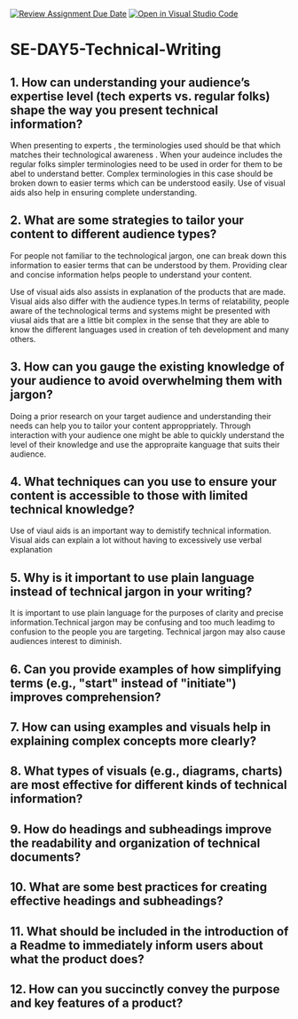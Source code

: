 [![Review Assignment Due Date](https://classroom.github.com/assets/deadline-readme-button-22041afd0340ce965d47ae6ef1cefeee28c7c493a6346c4f15d667ab976d596c.svg)](https://classroom.github.com/a/zsAR-pyY)
[![Open in Visual Studio Code](https://classroom.github.com/assets/open-in-vscode-2e0aaae1b6195c2367325f4f02e2d04e9abb55f0b24a779b69b11b9e10269abc.svg)](https://classroom.github.com/online_ide?assignment_repo_id=18815069&assignment_repo_type=AssignmentRepo)
# SE-DAY5-Technical-Writing
## 1. How can understanding your audience’s expertise level (tech experts vs. regular folks) shape the way you present technical information?
When presenting to experts , the terminologies used should be that which matches their technological awareness . When your audeince includes the regular folks simpler terminologies need to be used in order for them to be abel to understand better. Complex terminologies in this case should be broken down to easier terms which can be understood easily. Use of visual aids also help in ensuring complete understanding.

## 2. What are some strategies to tailor your content to different audience types?
For people not familiar to the technological jargon, one can break down this information to easier terms that can be understood by them. Providing clear and concise information helps people to understand your content.

Use of visual aids also assists in explanation of the products that are made. Visual aids also differ with the audience types.In terms of relatability, people aware of the technological terms and systems might be presented with viusal aids that are a little bit complex in the sense that they are able to know the different languages used in creation of teh development and many others.

## 3. How can you gauge the existing knowledge of your audience to avoid overwhelming them with jargon?
Doing a prior research on your target audience and understanding their needs can help you to tailor your content approppriately.
Through interaction with your audience one might be able to quickly understand the level of their knowledge and use the appropraite kanguage that suits their audience.

## 4. What techniques can you use to ensure your content is accessible to those with limited technical knowledge?

Use of viaul aids is an important way to demistify technical information. Visual aids can explain a lot without having to excessively use verbal explanation
## 5. Why is it important to use plain language instead of technical jargon in your writing?

It is important to use plain language for the purposes of clarity and precise information.Technical jargon may be confusing and too much leadimg to confusion to the people you are targeting. Technical jargon may also cause audiences interest to diminish.

## 6. Can you provide examples of how simplifying terms (e.g., "start" instead of "initiate") improves comprehension?
## 7. How can using examples and visuals help in explaining complex concepts more clearly?
## 8. What types of visuals (e.g., diagrams, charts) are most effective for different kinds of technical information?
## 9. How do headings and subheadings improve the readability and organization of technical documents?
## 10. What are some best practices for creating effective headings and subheadings?
## 11. What should be included in the introduction of a Readme to immediately inform users about what the product does?
## 12. How can you succinctly convey the purpose and key features of a product?
